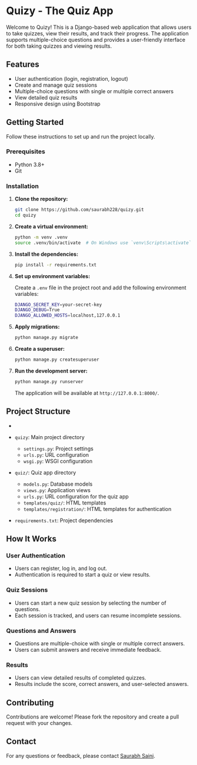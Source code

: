 # Quizy - The Quiz App

Welcome to Quizy! This is a Django-based web application that allows users to take quizzes, view their results, and track their progress. The application supports multiple-choice questions and provides a user-friendly interface for both taking quizzes and viewing results.

## Features

- User authentication (login, registration, logout)
- Create and manage quiz sessions
- Multiple-choice questions with single or multiple correct answers
- View detailed quiz results
- Responsive design using Bootstrap


## Getting Started

Follow these instructions to set up and run the project locally.

### Prerequisites

- Python 3.8+
- Git

### Installation

1. **Clone the repository:**

   ```sh
   git clone https://github.com/saurabh228/quizy.git
   cd quizy
   ```

2. **Create a virtual environment:**

   ```sh
   python -m venv .venv
   source .venv/bin/activate  # On Windows use `venv\Scripts\activate`
   ```

3. **Install the dependencies:**

   ```sh
   pip install -r requirements.txt
   ```

4. **Set up environment variables:**

   Create a `.env` file in the project root and add the following environment variables:

   ```sh
   DJANGO_SECRET_KEY=your-secret-key
   DJANGO_DEBUG=True
   DJANGO_ALLOWED_HOSTS=localhost,127.0.0.1
   ```

5. **Apply migrations:**

   ```sh
   python manage.py migrate
   ```

6. **Create a superuser:**

   ```sh
   python manage.py createsuperuser
   ```


7. **Run the development server:**

   ```sh
   python manage.py runserver
   ```

   The application will be available at `http://127.0.0.1:8000/`.

## Project Structure

- 


- `quizy`: Main project directory
  - `settings.py`: Project settings
  - `urls.py`: URL configuration
  - `wsgi.py`: WSGI configuration
- `quiz/`: Quiz app directory
  - `models.py`: Database models
  - `views.py`: Application views
  - `urls.py`: URL configuration for the quiz app
  - `templates/quiz/`: HTML templates
  - `templates/registration/`: HTML templates for authentication
- `requirements.txt`: Project dependencies

## How It Works

### User Authentication

- Users can register, log in, and log out.
- Authentication is required to start a quiz or view results.

### Quiz Sessions

- Users can start a new quiz session by selecting the number of questions.
- Each session is tracked, and users can resume incomplete sessions.

### Questions and Answers

- Questions are multiple-choice with single or multiple correct answers.
- Users can submit answers and receive immediate feedback.

### Results

- Users can view detailed results of completed quizzes.
- Results include the score, correct answers, and user-selected answers.

## Contributing

Contributions are welcome! Please fork the repository and create a pull request with your changes.

## Contact

For any questions or feedback, please contact [Saurabh Saini](https://github.com/saurabh228).